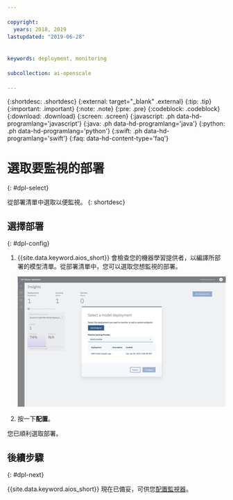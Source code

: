 ```yaml
---

copyright:
  years: 2018, 2019
lastupdated: "2019-06-28"


keywords: deployment, monitoring 

subcollection: ai-openscale

---
```


{:shortdesc: .shortdesc}
{:external: target="_blank" .external}
{:tip: .tip}
{:important: .important}
{:note: .note}
{:pre: .pre}
{:codeblock: .codeblock}
{:download: .download}
{:screen: .screen}
{:javascript: .ph data-hd-programlang='javascript'}
{:java: .ph data-hd-programlang='java'}
{:python: .ph data-hd-programlang='python'}
{:swift: .ph data-hd-programlang='swift'}
{:faq: data-hd-content-type='faq'}

# 選取要監視的部署
{: #dpl-select}

從部署清單中選取以便監視。
{: shortdesc}

## 選擇部署
{: #dpl-config}

1.  {{site.data.keyword.aios_short}} 會檢查您的機器學習提供者，以編譯所部署的模型清單。從部署清單中，您可以選取您想監視的部署。

    ![選取部署](images/wos-select-model-deployment.png)

1.  按一下**配置**。

您已順利選取部署。 

## 後續步驟
{: #dpl-next}

{{site.data.keyword.aios_short}} 現在已備妥，可供您[配置監視器](/docs/services/ai-openscale?topic=ai-openscale-mo-config)。
